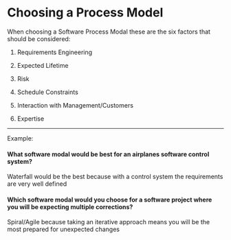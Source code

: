 # Choosing a Process Model

When choosing a Software Process Modal these are the six factors that should be considered:

1. Requirements Engineering

2. Expected Lifetime

3. Risk

4. Schedule Constraints

5. Interaction with Management/Customers

6. Expertise

***

Example:

#### What software modal would be best for an airplanes software control system?

Waterfall would be the best because with a control system the requirements are very well defined

#### Which software modal would you choose for a software project where you will be expecting multiple corrections?

Spiral/Agile because taking an iterative approach means you will be the most prepared for unexpected changes
